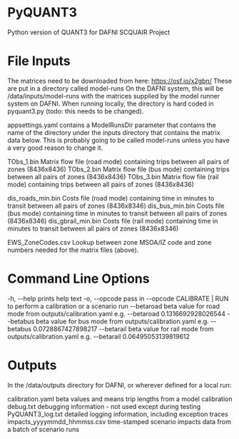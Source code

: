 # PyQUANT3
Python version of QUANT3 for DAFNI SCQUAIR Project

# File Inputs
The matrices need to be downloaded from here: https://osf.io/x2gbn/
These are put in a directory called model-runs
On the DAFNI system, this will be /data/inputs/model-runs with the matrices supplied by the model runner system on DAFNI. When running locally, the directory is hard coded in pyquant3.py (todo: this needs to be changed).

appsettings.yaml contains a ModelRunsDir parameter that contains the name of the directory under the inputs directory that contains the matrix data below. This is probably going to be called model-runs unless you have a very good reason to change it.

TObs_1.bin Matrix flow file (road mode) containing trips between all pairs of zones (8436x8436)
TObs_2.bin Matrix flow file (bus mode) containing trips between all pairs of zones (8436x8436)
TObs_3.bin Matrix flow file (rail mode) containing trips between all pairs of zones (8436x8436)

dis_roads_min.bin Costs file (road mode) containing time in minutes to transit between all pairs of zones (8436x8346)
dis_bus_min.bin Costs file (bus mode) containing time in minutes to transit between all pairs of zones (8436x8346)
dis_gbrail_min.bin Costs file (rail mode) containing time in minutes to transit between all pairs of zones (8436x8346)

EWS_ZoneCodes.csv Lookup between zone MSOA/IZ code and zone numbers needed for the matrix files (above).

# Command Line Options
-h, --help prints help text
-o, --opcode pass in --opcode CALIBRATE | RUN to perform a calibration or a scenario run
--betaroad beta value for road mode from outputs/calibration.yaml e.g. --betaroad 0.1316692928026544 
--betabus beta value for bus mode from outputs/calibration.yaml e.g. --betabus 0.0728867427898217
--betarail beta value for rail mode from outputs/calibration.yaml e.g. --betarail 0.06495053139819612

# Outputs
In the /data/outputs directory for DAFNI, or wherever defined for a local run:

calibration.yaml beta values and means trip lengths from a model calibration
debug.txt debugging information - not used except during testing
PyQUANT3_log.txt detailed logging information, including exception traces
impacts_yyyymmdd_hhmmss.csv time-stamped scenario impacts data from a batch of scenario runs
